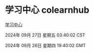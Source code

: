 # 学习中心 colearnhub
[学习中心](http://219.139.198.207:56308/colearnhub/)

2024年 09月 27日 星期五 03:40:02 CST

2024年 09月 26日 星期四 19:40:02 GMT
